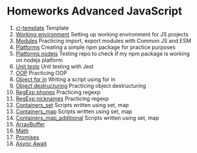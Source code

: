 # Homeworks Advanced JavaScript

1. [ci-template](https://github.com/AnastasiaLunina/JavaScript_advanced/tree/main/ci-template)
Template
1. [Working environment](https://github.com/AnastasiaLunina/JavaScript_advanced/tree/main/working-enviroment)
Setting up working environment for JS projects
1. [Modules](https://github.com/AnastasiaLunina/JavaScript_advanced/tree/main/modules)
Practicing import, export modules with Common JS and ESM
1. [Platforms](https://github.com/AnastasiaLunina/JavaScript_advanced/tree/main/platforms)
Creating a simple npm package for practice purposes
1. [Platforms nodejs](https://github.com/AnastasiaLunina/JavaScript_advanced/tree/main/platforms_nodejs)
Testing repo to check if my npm package is working on nodejs platform
1. [Unit tests](https://github.com/AnastasiaLunina/JavaScript_advanced/tree/main/unit-test)
Unit testing with Jest
1. [OOP](https://github.com/AnastasiaLunina/JavaScript_advanced/tree/main/oop)
Practicing OOP
1. [Object for in](https://github.com/AnastasiaLunina/JavaScript_advanced/tree/main/object_reflection_proxy_for_in)
Writing a script using for in
1. [Object destructuring](https://github.com/AnastasiaLunina/JavaScript_advanced/tree/main/object_reflection_proxy_destructuring)
Practicing object destructuring
1. [RegExp phones](https://github.com/AnastasiaLunina/JavaScript_advanced/tree/main/regex_phones)
Practicing regexp
1. [RegExp nicknames](https://github.com/AnastasiaLunina/JavaScript_advanced/tree/main/regex_nicknames)
Practicing regexp
1. [Containers_set](https://github.com/AnastasiaLunina/JavaScript_advanced/tree/main/containers_set)
Scripts written using set, map
1. [Containers_map](https://github.com/AnastasiaLunina/JavaScript_advanced/tree/main/containers_map)
Scripts written using set, map
1. [Containers_map_additional](https://github.com/AnastasiaLunina/JavaScript_advanced/tree/main/containers_map_add)
Scripts written using set, map
1. [ArrayBuffer](https://github.com/AnastasiaLunina/JavaScript_advanced/tree/main/array_buffer)
1. [Math](https://github.com/AnastasiaLunina/JavaScript_advanced/tree/main/math)
1. [Promises](https://github.com/AnastasiaLunina/JavaScript_advanced/tree/main/promises)
1. [Async Await](https://github.com/AnastasiaLunina/JavaScript_advanced/tree/main/async-await)
